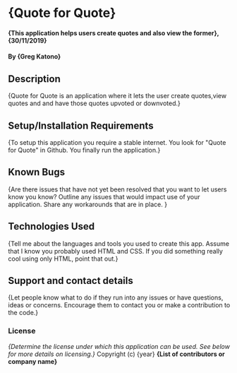 # {Quote for Quote}
#### {This application helps users create quotes and also view the former}, {30/11/2019}
#### By **{Greg Katono}**
## Description
{Quote for Quote is an application where it lets the user create quotes,view quotes and 
and have those quotes upvoted or downvoted.}
## Setup/Installation Requirements
{To setup this application you require a stable internet.
 You look for "Quote for Quote" in Github.
 You finally run the application.}
## Known Bugs
{Are there issues that have not yet been resolved that you want to let users know you know? Outline any issues that would impact use of your application. Share any workarounds that are in place. }
## Technologies Used
{Tell me about the languages and tools you used to create this app. Assume that I know you probably used HTML and CSS. If you did something really cool using only HTML, point that out.}
## Support and contact details
{Let people know what to do if they run into any issues or have questions, ideas or concerns.  Encourage them to contact you or make a contribution to the code.}
### License
*{Determine the license under which this application can be used.  See below for more details on licensing.}*
Copyright (c) {year} **{List of contributors or company name}**